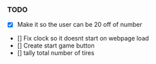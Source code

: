 
### TODO

- [x] Make it so the user can be 20 off of number
- [] Fix clock so it doesnt start on webpage load
- [] Create start game button
- [] tally total number of tires
